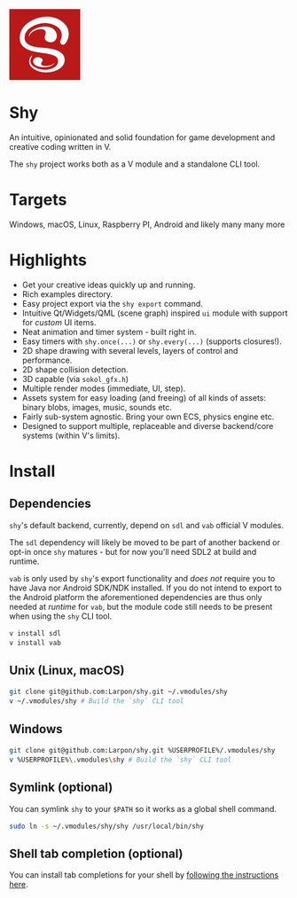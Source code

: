 <img src="shy.svg" width="128"/>

# Shy

An intuitive, opinionated and solid foundation for game development and
creative coding written in V.

The `shy` project works both as a V module and a standalone CLI tool.

# Targets

Windows, macOS, Linux, Raspberry PI, Android and likely many many more

# Highlights

* Get your creative ideas quickly up and running.
* Rich examples directory.
* Easy project export via the `shy export` command.
* Intuitive Qt/Widgets/QML (scene graph) inspired `ui` module with support for *custom* UI items.
* Neat animation and timer system - built right in.
* Easy timers with `shy.once(...)` or `shy.every(...)` (supports closures!).
* 2D shape drawing with several levels, layers of control and performance.
* 2D shape collision detection.
* 3D capable (via `sokol_gfx.h`)
* Multiple render modes (immediate, UI, step).
* Assets system for easy loading (and freeing) of all kinds of assets: binary blobs, images,
music, sounds etc.
* Fairly sub-system agnostic. Bring your own ECS, physics engine etc.
* Designed to support multiple, replaceable and diverse backend/core systems (within V's limits).

# Install

## Dependencies

`shy`'s default backend, currently, depend on `sdl` and `vab` official V modules.

The `sdl` dependency will likely be moved to be part of another backend or opt-in
once `shy` matures - but for now you'll need SDL2 at build and runtime.

`vab` is only used by `shy`'s export functionality and *does not* require
you to have Java nor Android SDK/NDK installed.
If you do not intend to export to the Android platform the aforementioned
dependencies are thus only needed at *runtime* for `vab`, but the module code
still needs to be present when using the `shy` CLI tool.

```bash
v install sdl
v install vab
```

## Unix (Linux, macOS)
```bash
git clone git@github.com:Larpon/shy.git ~/.vmodules/shy
v ~/.vmodules/shy # Build the `shy` CLI tool
```

## Windows
```bash
git clone git@github.com:Larpon/shy.git %USERPROFILE%/.vmodules/shy
v %USERPROFILE%\.vmodules\shy # Build the `shy` CLI tool
```

## Symlink (optional)
You can symlink `shy` to your `$PATH` so it works as a global shell command.

```bash
sudo ln -s ~/.vmodules/shy/shy /usr/local/bin/shy
```

## Shell tab completion (optional)
You can install tab completions for your shell by [following the instructions
here](https://github.com/Larpon/shy/blob/fb26741/cmd/complete.v#L11-L38).
